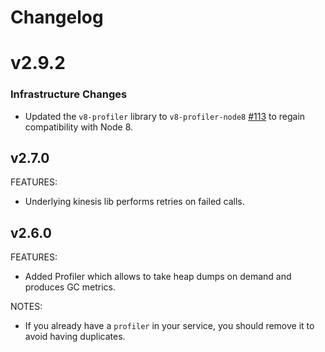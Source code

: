 # Changelog
<a name="v2.9.2"></a>
# v2.9.2
### Infrastructure Changes
* Updated the `v8-profiler` library to `v8-profiler-node8` [#113](https://github.com/node-inspector/v8-profiler/pull/113) to regain compatibility with Node 8.

## v2.7.0

FEATURES:
* Underlying kinesis lib performs retries on failed calls.

## v2.6.0

FEATURES:
* Added Profiler which allows to take heap dumps on demand and produces GC metrics.

NOTES:
* If you already have a `profiler` in your service, you should remove it to avoid having duplicates.
